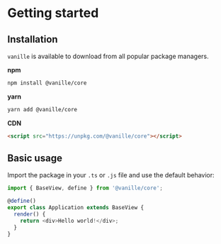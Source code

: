 # Getting started

## Installation

`vanille` is available to download from all popular package managers.

**npm**

```bash
npm install @vanille/core
```

**yarn**

```bash
yarn add @vanille/core
```

**CDN**

```html
<script src="https://unpkg.com/@vanille/core"></script>
```

## Basic usage

Import the package in your `.ts` or `.js` file and use the default behavior:

```ts
import { BaseView, define } from '@vanille/core';

@define()
export class Application extends BaseView {
  render() {
    return <div>Hello world!</div>;
  }
}
```
